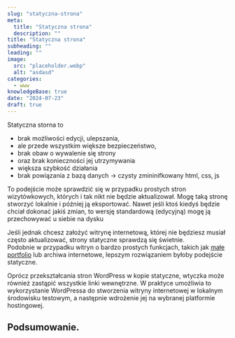 ```yaml
---
slug: "statyczna-strona"
meta:
  title: "Statyczna strona"
  description: ""
title: "Statyczna strona"
subheading: ""
leading: ""
image:
  src: "placeholder.webp"
  alt: "asdasd"
categories:
  - www
knowledgeBase: true
date: "2024-07-23"
draft: true
---
```


Statyczna storna to

- brak możliwości edycji, ulepszania,
- ale przede wszystkim większe bezpieczeństwo,
- brak obaw o wywalenie się strony
- oraz brak konieczności jej utrzymywania
- większa szybkość działania
- brak powiązania z bazą danych → czysty zmininifkowany html, css, js

To podejście może sprawdzić się w przypadku prostych stron wizytówkowych, których i tak nikt nie będzie aktualizował. Mogę taką stronę stworzyć lokalnie i później ją eksportować. Nawet jeśli ktoś kiedyś będzie chciał dokonać jakiś zmian, to wersję standardową (edycyjną) mogę ją przechowywać u siebie na dysku

Jeśli jednak chcesz założyć witrynę internetową, której nie będziesz
musiał często aktualizować, strony statyczne sprawdzą się świetnie.  
Podobnie w przypadku witryn o bardzo prostych funkcjach, takich jak [małe portfolio](https://www.elegantthemes.com/blog/resources/16-best-grid-style-wordpress-themes-for-beautiful-masonry-blogs-or-portfolios) lub archiwa internetowe, lepszym rozwiązaniem byłoby podejście statyczne.

Oprócz przekształcania stron WordPress w kopie statyczne, wtyczka może również zastąpić wszystkie linki wewnętrzne. W praktyce umożliwia to wykorzystanie WordPressa do stworzenia witryny internetowej w lokalnym środowisku testowym, a następnie wdrożenie jej na wybranej platformie hostingowej.

## Podsumowanie.
